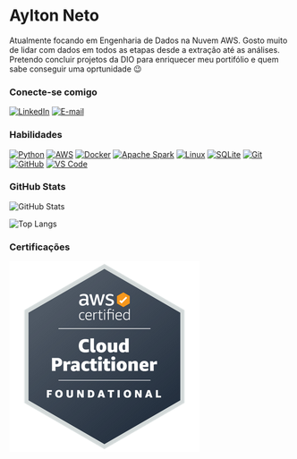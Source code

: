 # Aylton Neto
Atualmente focando em Engenharia de Dados na Nuvem AWS. Gosto muito de lidar com dados em todos as etapas desde a extração até as análises. Pretendo concluir projetos da DIO para enriquecer meu portifólio e quem sabe conseguir uma oprtunidade 😉

### Conecte-se comigo
[![LinkedIn](https://img.shields.io/badge/-LinkedIn-000?style=for-the-badge&logo=linkedin&logoColor=30A3DC)](https://www.linkedin.com/in/AyltonNeto/)
[![E-mail](https://img.shields.io/badge/-Email-000?style=for-the-badge&logo=yahoo&logoColor=purple)](mailto:aylton_12@yahoo.com.br)

### Habilidades
[![Python](https://img.shields.io/badge/python-000?style=for-the-badge&logo=python&logoColor=ffdd54)](https://docs.python.org/pt-br/3/)
[![AWS](https://img.shields.io/badge/AWS-000.svg?style=for-the-badge&logo=amazon-aws&logoColor=white)](https://docs.aws.amazon.com/pt_br/)
[![Docker](https://img.shields.io/badge/Docker-000?style=for-the-badge&logo=docker&logoColor=)](https://docs.docker.com/)
[![Apache Spark](https://img.shields.io/badge/ApacheSpark-000?style=for-the-badge&logo=apachespark&logoColor=yeallow)](https://spark.apache.org/documentation.html)
[![Linux](https://img.shields.io/badge/linux-000?style=for-the-badge&logo=linux&logoColor=)]()
[![SQLite](https://img.shields.io/badge/sqlite-000?style=for-the-badge&logo=sqlite&logoColor=)]()
[![Git](https://img.shields.io/badge/Git-000?style=for-the-badge&logo=git&logoColor=E94D5F)](https://git-scm.com/doc) 
[![GitHub](https://img.shields.io/badge/GitHub-000?style=for-the-badge&logo=github&logoColor=purple)](https://docs.github.com/)
[![VS Code](https://img.shields.io/badge/VS%20Code-000.svg?style=for-the-badge&logo=visual-studio-code&logoColor=blue)](https://code.visualstudio.com/docs)

### GitHub Stats
![GitHub Stats](https://github-readme-stats.vercel.app/api?username=AyltonNeto&theme=transparent&bg_color=000&border_color=&show_icons=true&icon_color=&title_color=gray&text_color=gray)

![Top Langs](https://github-readme-stats-git-masterrstaa-rickstaa.vercel.app/api/top-langs/?username=AyltonNeto&bg_color=000&border_color=gray&title_color=gray&text_color=gray)

### Certificações
[![AWS Certified Cloud Practitioner](https://github.com/AyltonNeto/Compass.uol/blob/main/CertificacaoAWS/%5BBadge%5DAWSCertifiedCloudPractitioner.png)](https://www.linkedin.com/feed/update/urn:li:activity:7083913619372933120/)